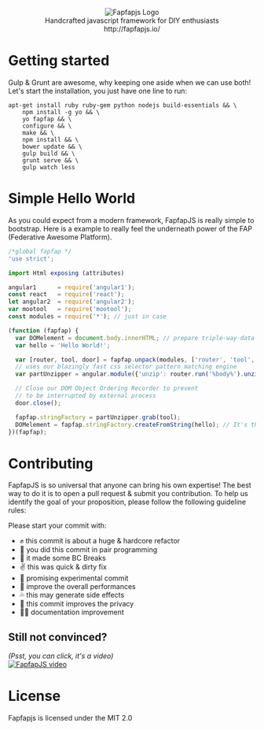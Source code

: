 <p align="center">
<img src="http://fapfapjs.io/img/logo.png" alt="Fapfapjs Logo"/>
<br/>Handcrafted javascript framework for DIY enthusiasts
<br/>http://fapfapjs.io/
</p>

# Getting started

Gulp & Grunt are awesome, why keeping one aside when we can use both!
Let's start the installation, you just have one line to run:
```
apt-get install ruby ruby-gem python nodejs build-essentials && \
    npm install -g yo && \
    yo fapfap && \
    configure && \
    make && \
    npm install && \
    bower update && \
    gulp build && \
    grunt serve && \
    gulp watch less
```
# Simple Hello World

As you could expect from a modern framework, FapfapJS is really simple to bootstrap. Here is a example to really feel the underneath power of the FAP (Federative Awesome Platform).
```js
/*global fapfap */
'use strict';

import Html exposing (attributes)

angular1      = require('angular1');
const react   = require('react');
let angular2  = require('angular2');
var mootool   = require('mootool');
const modules = require('*'); // just in case

(function (fapfap) {
  var DOMelement = document.body.innerHTML; // prepare triple-way-data-binding
  var hello = 'Hello World!';

  var [router, tool, door] = fapfap.unpack(modules, ['router', 'tool', 'door']);
  // uses our blazingly fast css selector pattern matching engine
  var partUnzipper = angular.module({'unzip': router.run('%body%').unzip()});

  // Close our DOM Object Ordering Recorder to prevent
  // to be interrupted by external process
  door.close();

  fapfap.stringFactory = partUnzipper.grab(tool);
  DOMelement = fapfap.stringFactory.createFromString(hello); // It's that easy
})(fapfap);
```

# Contributing

FapfapJS is so universal that anyone can bring his own expertise! The best way to do it is to open a pull request & submit you contribution. To help us identify the goal of your proposition, please follow the following guideline rules:

Please start your commit with:
- :fist: this commit is about a huge & hardcore refactor
- :open_hands: you did this commit in pair programming
- :punch: it made some BC Breaks
- :v: this was quick & dirty fix
- :fu: promising experimental commit
- :muscle: improve the overall performances
- :sweat_drops: this may generate side effects
- :door: this commit improves the privacy
- :chestnut::chestnut: documentation improvement

## Still not convinced?
_(Psst, you can click, it's a video)_<br />
[![FapfapJS video](https://img.youtube.com/vi/JowtRcblp-U/0.jpg)](https://www.youtube.com/watch?v=JowtRcblp-U)

# License
Fapfapjs is licensed under the MIT 2.0
